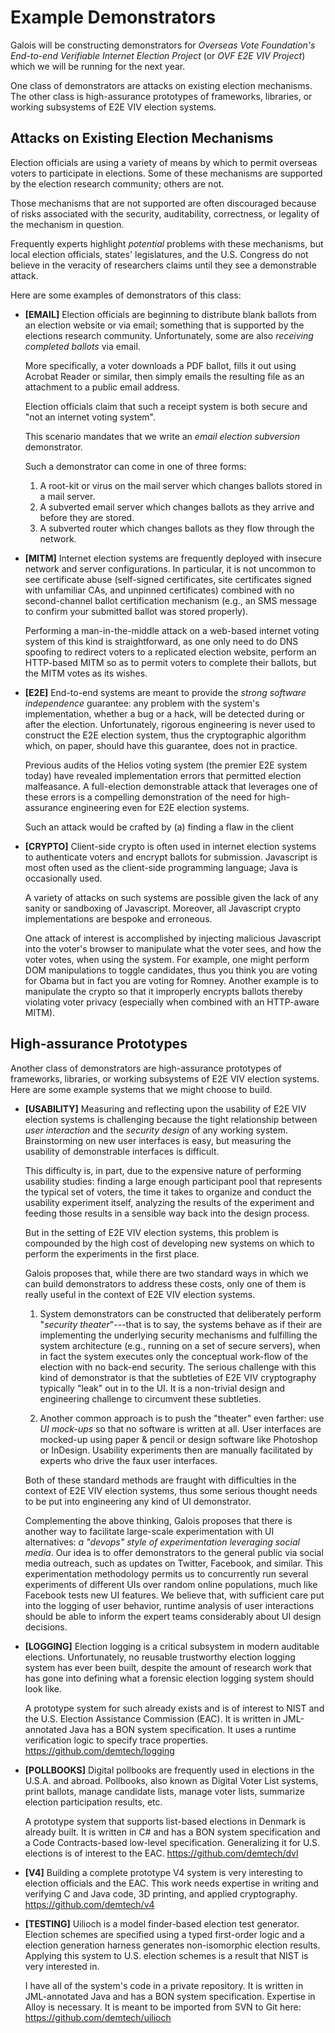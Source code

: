 Example Demonstrators
=====================

Galois will be constructing demonstrators for *Overseas Vote
Foundation's End-to-end Verifiable Internet Election Project* (or *OVF
E2E VIV Project*) which we will be running for the next year.

One class of demonstrators are attacks on existing election
mechanisms. The other class is high-assurance prototypes of
frameworks, libraries, or working subsystems of E2E VIV election
systems.

Attacks on Existing Election Mechanisms
---------------------------------------

Election officials are using a variety of means by which to permit
overseas voters to participate in elections. Some of these mechanisms
are supported by the election research community; others are
not.

Those mechanisms that are not supported are often discouraged because
of risks associated with the security, auditability, correctness, or
legality of the mechanism in question.

Frequently experts highlight *potential* problems with these
mechanisms, but local election officials, states' legislatures, and
the U.S. Congress do not believe in the veracity of researchers claims
until they see a demonstrable attack.

Here are some examples of demonstrators of this class:

  * **[EMAIL]** Election officials are beginning to distribute blank
    ballots from an election website or via email; something that is
    supported by the elections research community. Unfortunately, some
    are also *receiving completed ballots* via email.

    More specifically, a voter downloads a PDF ballot, fills it out
    using Acrobat Reader or similar, then simply emails the resulting
    file as an attachment to a public email address.

    Election officials claim that such a receipt system is both secure
    and "not an internet voting system".

    This scenario mandates that we write an *email election
    subversion* demonstrator.

    Such a demonstrator can come in one of three forms:

    1. A root-kit or virus on the mail server which changes ballots
       stored in a mail server.
    2. A subverted email server which changes ballots as they arrive
       and before they are stored.
    3. A subverted router which changes ballots as they flow through
       the network.

  * **[MITM]** Internet election systems are frequently deployed with
    insecure network and server configurations. In particular, it is
    not uncommon to see certificate abuse (self-signed certificates,
    site certificates signed with unfamiliar CAs, and unpinned
    certificates) combined with no second-channel ballot certification
    mechanism (e.g., an SMS message to confirm your submitted ballot
    was stored properly).

    Performing a man-in-the-middle attack on a web-based internet
    voting system of this kind is straightforward, as one only need to
    do DNS spoofing to redirect voters to a replicated election
    website, perform an HTTP-based MITM so as to permit voters to
    complete their ballots, but the MITM votes as its wishes.

  * **[E2E]** End-to-end systems are meant to provide the *strong
    software independence* guarantee: any problem with the system's
    implementation, whether a bug or a hack, will be detected during
    or after the election. Unfortunately, rigorous engineering is
    never used to construct the E2E election system, thus the
    cryptographic algorithm which, on paper, should have this
    guarantee, does not in practice.

    Previous audits of the Helios voting system (the premier E2E
    system today) have revealed implementation errors that permitted
    election malfeasance. A full-election demonstrable attack that
    leverages one of these errors is a compelling demonstration of the
    need for high-assurance engineering even for E2E election systems.

    Such an attack would be crafted by (a) finding a flaw in the
    client

  * **[CRYPTO]** Client-side crypto is often used in internet election
    systems to authenticate voters and encrypt ballots for
    submission. Javascript is most often used as the client-side
    programming language; Java is occasionally used.

    A variety of attacks on such systems are possible given the lack
    of any sanity or sandboxing of Javascript. Moreover, all
    Javascript crypto implementations are bespoke and erroneous.

    One attack of interest is accomplished by injecting malicious
    Javascript into the voter's browser to manipulate what the voter
    sees, and how the voter votes, when using the system. For example,
    one might perform DOM manipulations to toggle candidates, thus you
    think you are voting for Obama but in fact you are voting for
    Romney. Another example is to manipulate the crypto so that it
    improperly encrypts ballots thereby violating voter privacy
    (especially when combined with an HTTP-aware MITM).

High-assurance Prototypes
-------------------------

Another class of demonstrators are high-assurance prototypes of
frameworks, libraries, or working subsystems of E2E VIV election
systems. Here are some example systems that we might choose to build.

  * **[USABILITY]** Measuring and reflecting upon the usability of E2E
    VIV election systems is challenging because the tight relationship
    between *user interaction* and the *security design* of any
    working system. Brainstorming on new user interfaces is easy, but
    measuring the usability of demonstrable interfaces is difficult.

    This difficulty is, in part, due to the expensive nature of
    performing usability studies: finding a large enough participant
    pool that represents the typical set of voters, the time it takes
    to organize and conduct the usability experiment itself, analyzing
    the results of the experiment and feeding those results in a
    sensible way back into the design process.

    But in the setting of E2E VIV election systems, this problem is
    compounded by the high cost of developing new systems on which to
    perform the experiments in the first place.

    Galois proposes that, while there are two standard ways in which
    we can build demonstrators to address these costs, only one of
    them is really useful in the context of E2E VIV election systems.

    1. System demonstrators can be constructed that deliberately
       perform "*security theater*"---that is to say, the systems
       behave as if their are implementing the underlying security
       mechanisms and fulfilling the system architecture (e.g.,
       running on a set of secure servers), when in fact the system
       executes only the conceptual work-flow of the election with no
       back-end security. The serious challenge with this kind of
       demonstrator is that the subtleties of E2E VIV cryptography
       typically "leak" out in to the UI. It is a non-trivial design
       and engineering challenge to circumvent these subtleties.

    2. Another common approach is to push the "theater" even farther:
       use *UI mock-ups* so that no software is written at all. User
       interfaces are mocked-up using paper & pencil or design
       software like Photoshop or InDesign. Usability experiments then
       are manually facilitated by experts who drive the faux user
       interfaces.

    Both of these standard methods are fraught with difficulties in
    the context of E2E VIV election systems, thus some serious thought
    needs to be put into engineering any kind of UI demonstrator.

    Complementing the above thinking, Galois proposes that there is
    another way to facilitate large-scale experimentation with UI
    alternatives: *a "devops" style of experimentation leveraging
    social media*. Our idea is to offer demonstrators to the general
    public via social media outreach, such as updates on Twitter,
    Facebook, and similar. This experimentation methodology permits us
    to concurrently run several experiments of different UIs over
    random online populations, much like Facebook tests new UI
    features. We believe that, with sufficient care put into the
    logging of user behavior, runtime analysis of user interactions
    should be able to inform the expert teams considerably about
    UI design decisions.

  * **[LOGGING]** Election logging is a critical subsystem in modern
    auditable elections. Unfortunately, no reusable trustworthy
    election logging system has ever been built, despite the amount of
    research work that has gone into defining what a forensic election
    logging system should look like.

    A prototype system for such already exists and is of interest to
    NIST and the U.S. Election Assistance Commission (EAC). It is
    written in JML-annotated Java has a BON system specification. It
    uses a runtime verification logic to specify trace
    properties. https://github.com/demtech/logging

  * **[POLLBOOKS]** Digital pollbooks are frequently used in elections
    in the U.S.A. and abroad. Pollbooks, also known as Digital Voter
    List systems, print ballots, manage candidate lists, manage voter
    lists, summarize election participation results, etc.

    A prototype system that supports list-based elections in Denmark
    is already built. It is written in C# and has a BON system
    specification and a Code Contracts-based low-level
    specification. Generalizing it for U.S. elections is of interest
    to the EAC. https://github.com/demtech/dvl

  * **[V4]** Building a complete prototype V4 system is very
    interesting to election officials and the EAC. This work needs
    expertise in writing and verifying C and Java code, 3D printing,
    and applied cryptography. https://github.com/demtech/v4

  * **[TESTING]** Uilioch is a model finder-based election test
    generator. Election schemes are specified using a typed
    first-order logic and a election generation harness generates
    non-isomorphic election results. Applying this system to
    U.S. election schemes is a result that NIST is very interested in.

    I have all of the system's code in a private repository. It is
    written in JML-annotated Java and has a BON system
    specification. Expertise in Alloy is necessary. It is meant to be
    imported from SVN to Git here: https://github.com/demtech/uilioch
